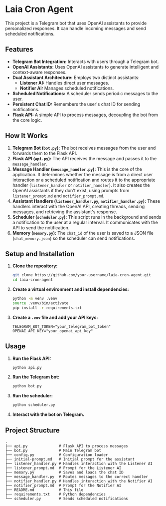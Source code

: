 # Laia Cron Agent

This project is a Telegram bot that uses OpenAI assistants to provide personalized responses. It can handle incoming messages and send scheduled notifications.

## Features

- **Telegram Bot Integration:** Interacts with users through a Telegram bot.
- **OpenAI Assistants:** Uses OpenAI assistants to generate intelligent and context-aware responses.
- **Dual Assistant Architecture:** Employs two distinct assistants:
    - **Listener AI:** Handles direct user messages.
    - **Notifier AI:** Manages scheduled notifications.
- **Scheduled Notifications:** A scheduler sends periodic messages to the user.
- **Persistent Chat ID:** Remembers the user's chat ID for sending notifications.
- **Flask API:** A simple API to process messages, decoupling the bot from the core logic.

## How It Works

1.  **Telegram Bot (`bot.py`):** The bot receives messages from the user and forwards them to the Flask API.
2.  **Flask API (`api.py`):** The API receives the message and passes it to the `message_handler`.
3.  **Message Handler (`message_handler.py`):** This is the core of the application. It determines whether the message is from a direct user interaction or a scheduled notification and routes it to the appropriate handler (`listener_handler` or `notifier_handler`). It also creates the OpenAI assistants if they don't exist, using prompts from `listener_prompt.md` and `notifier_prompt.md`.
4.  **Assistant Handlers (`listener_handler.py`, `notifier_handler.py`):** These handlers interact with the OpenAI API, creating threads, sending messages, and retrieving the assistant's response.
5.  **Scheduler (`scheduler.py`):** This script runs in the background and sends a notification to the user at a regular interval. It communicates with the API to send the notification.
6.  **Memory (`memory.py`):** The `chat_id` of the user is saved to a JSON file (`chat_memory.json`) so the scheduler can send notifications.

## Setup and Installation

1.  **Clone the repository:**
    ```bash
    git clone https://github.com/your-username/laia-cron-agent.git
    cd laia-cron-agent
    ```

2.  **Create a virtual environment and install dependencies:**
    ```bash
    python -m venv .venv
    source .venv/bin/activate
    pip install -r requirements.txt
    ```

3.  **Create a `.env` file and add your API keys:**
    ```
    TELEGRAM_BOT_TOKEN="your_telegram_bot_token"
    OPENAI_API_KEY="your_openai_api_key"
    ```

## Usage

1.  **Run the Flask API:**
    ```bash
    python api.py
    ```

2.  **Run the Telegram bot:**
    ```bash
    python bot.py
    ```

3.  **Run the scheduler:**
    ```bash
    python scheduler.py
    ```

4.  **Interact with the bot on Telegram.**

## Project Structure

```
.
├── api.py              # Flask API to process messages
├── bot.py              # Main Telegram bot
├── config.py           # Configuration loader
├── initial-prompt.md   # Initial prompt for the assistant
├── listener_handler.py # Handles interaction with the Listener AI
├── listener_prompt.md  # Prompt for the Listener AI
├── memory.py           # Saves and loads the chat ID
├── message_handler.py  # Routes messages to the correct handler
├── notifier_handler.py # Handles interaction with the Notifier AI
├── notifier_prompt.md  # Prompt for the Notifier AI
├── README.md           # This file
├── requirements.txt    # Python dependencies
└── scheduler.py        # Sends scheduled notifications
```